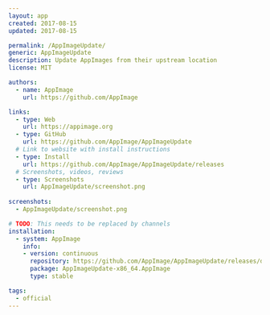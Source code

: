 ```yaml
---
layout: app
created: 2017-08-15
updated: 2017-08-15

permalink: /AppImageUpdate/
generic: AppImageUpdate
description: Update AppImages from their upstream location
license: MIT

authors:
  - name: AppImage
    url: https://github.com/AppImage

links:
  - type: Web
    url: https://appimage.org
  - type: GitHub
    url: https://github.com/AppImage/AppImageUpdate
  # Link to website with install instructions
  - type: Install
    url: https://github.com/AppImage/AppImageUpdate/releases
  # Screenshots, videos, reviews
  - type: Screenshots
    url: AppImageUpdate/screenshot.png
    
screenshots:
  - AppImageUpdate/screenshot.png

# TODO: This needs to be replaced by channels
installation:
  - system: AppImage
    info:
    - version: continuous
      repository: https://github.com/AppImage/AppImageUpdate/releases/download/continuous/AppImageUpdate-x86_64.AppImage
      package: AppImageUpdate-x86_64.AppImage
      type: stable

tags:
  - official 
---
```

